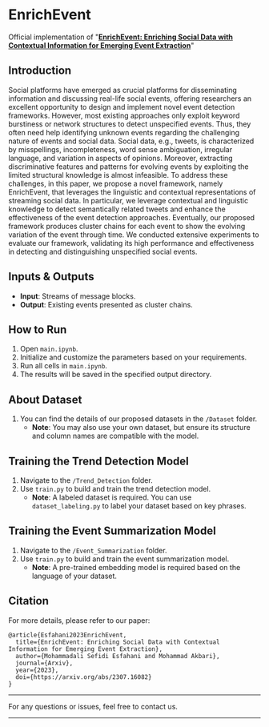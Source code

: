 # EnrichEvent
Official implementation of "[**EnrichEvent: Enriching Social Data with Contextual Information for Emerging Event Extraction**](https://arxiv.org/abs/2307.16082)"

## Introduction
Social platforms have emerged as crucial platforms for disseminating information and discussing real-life social events, offering researchers an excellent opportunity to design and implement novel event detection frameworks. However, most existing approaches only exploit keyword burstiness or network structures to detect unspecified events. Thus, they often need help identifying unknown events regarding the challenging nature of events and social data. Social data, e.g., tweets, is characterized by misspellings, incompleteness, word sense ambiguation, irregular language, and variation in aspects of opinions. Moreover, extracting discriminative features and patterns for evolving events by exploiting the limited structural knowledge is almost infeasible. To address these challenges, in this paper, we propose a novel framework, namely EnrichEvent, that leverages the linguistic and contextual representations of streaming social data. In particular, we leverage contextual and linguistic knowledge to detect semantically related tweets and enhance the effectiveness of the event detection approaches. Eventually, our proposed framework produces cluster chains for each event to show the evolving variation of the event through time. We conducted extensive experiments to evaluate our framework, validating its high performance and effectiveness in detecting and distinguishing unspecified social events.

## Inputs & Outputs
- **Input**: Streams of message blocks.
- **Output**: Existing events presented as cluster chains.

## How to Run
1. Open `main.ipynb`.
2. Initialize and customize the parameters based on your requirements.
3. Run all cells in `main.ipynb`.
4. The results will be saved in the specified output directory.

## About Dataset
1. You can find the details of our proposed datasets in the `/Dataset` folder.
   - **Note**: You may also use your own dataset, but ensure its structure and column names are compatible with the model.

## Training the Trend Detection Model
1. Navigate to the `/Trend_Detection` folder.
2. Use `train.py` to build and train the trend detection model.
   - **Note**: A labeled dataset is required. You can use `dataset_labeling.py` to label your dataset based on key phrases.

## Training the Event Summarization Model
1. Navigate to the `/Event_Summarization` folder.
2. Use `train.py` to build and train the event summarization model.
   - **Note**: A pre-trained embedding model is required based on the language of your dataset.

## Citation
For more details, please refer to our paper:

```
@article{Esfahani2023EnrichEvent,
  title={EnrichEvent: Enriching Social Data with Contextual Information for Emerging Event Extraction},
  author={Mohammadali Sefidi Esfahani and Mohammad Akbari},
  journal={Arxiv},
  year={2023},
  doi={https://arxiv.org/abs/2307.16082}
}
```

---

For any questions or issues, feel free to contact us.

---
